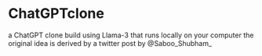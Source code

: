# ChatGPTclone
a ChatGPT clone build using Llama-3 that runs locally on your computer the original idea is derived by a twitter post by @Saboo_Shubham_

